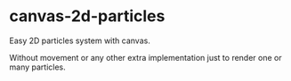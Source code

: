 # canvas-2d-particles

Easy 2D particles system with canvas. 

Without movement or any other extra implementation just to render one or many particles.

